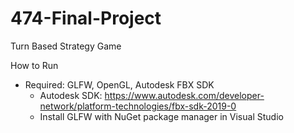 # 474-Final-Project
Turn Based Strategy Game

How to Run
   - Required: GLFW, OpenGL, Autodesk FBX SDK
      - Autodesk SDK: https://www.autodesk.com/developer-network/platform-technologies/fbx-sdk-2019-0
      - Install GLFW with NuGet package manager in Visual Studio